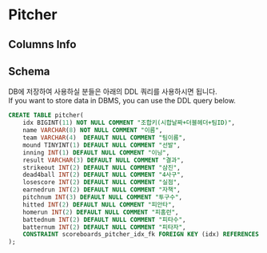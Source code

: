 # Pitcher

## Columns Info

## Schema

DB에 저장하여 사용하실 분들은 아래의 DDL 쿼리를 사용하시면 됩니다.  
If you want to store data in DBMS, you can use the DDL query below.

```sql
CREATE TABLE pitcher(
    idx BIGINT(11) NOT NULL COMMENT "조합키(시합날짜+더블헤더+팀ID)",
    name VARCHAR(8) NOT NULL COMMENT "이름",
    team VARCHAR(4)  DEFAULT NULL COMMENT "팀이름",
    mound TINYINT(1) DEFAULT NULL COMMENT "선발",
    inning INT(1) DEFAULT NULL COMMENT "이닝",
    result VARCHAR(3) DEFAULT NULL COMMENT "결과",
    strikeout INT(2) DEFAULT NULL COMMENT "삼진",
    dead4ball INT(2) DEFAULT NULL COMMENT "4사구",
    losescore INT(2) DEFAULT NULL COMMENT "실점",
    earnedrun INT(2) DEFAULT NULL COMMENT "자책",
    pitchnum INT(3) DEFAULT NULL COMMENT "투구수",
    hitted INT(2) DEFAULT NULL COMMENT "피안타",
    homerun INT(2) DEFAULT NULL COMMENT "피홈런",
    battednum INT(2) DEFAULT NULL COMMENT "피타수",
    batternum INT(2) DEFAULT NULL COMMENT "피타자",
    CONSTRAINT scoreboards_pitcher_idx_fk FOREIGN KEY (idx) REFERENCES scoreboard (idx)
);
```
